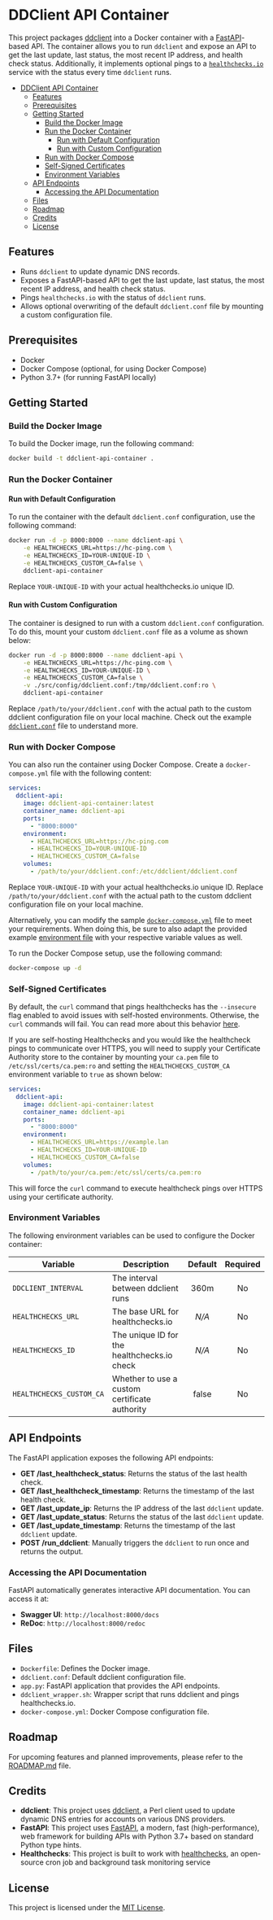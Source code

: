 # DDClient API Container

This project packages [ddclient](https://github.com/ddclient/ddclient) into a Docker container with a [FastAPI](https://fastapi.tiangolo.com/)-based API. The container allows you to run `ddclient` and expose an API to get the last update, last status, the most recent IP address, and health check status. Additionally, it implements optional pings to a [`healthchecks.io`](https://healthchecks.io/) service with the status every time `ddclient` runs.

- [DDClient API Container](#ddclient-api-container)
  - [Features](#features)
  - [Prerequisites](#prerequisites)
  - [Getting Started](#getting-started)
    - [Build the Docker Image](#build-the-docker-image)
    - [Run the Docker Container](#run-the-docker-container)
      - [Run with Default Configuration](#run-with-default-configuration)
      - [Run with Custom Configuration](#run-with-custom-configuration)
    - [Run with Docker Compose](#run-with-docker-compose)
    - [Self-Signed Certificates](#self-signed-certificates)
    - [Environment Variables](#environment-variables)
  - [API Endpoints](#api-endpoints)
    - [Accessing the API Documentation](#accessing-the-api-documentation)
  - [Files](#files)
  - [Roadmap](#roadmap)
  - [Credits](#credits)
  - [License](#license)

## Features

- Runs `ddclient` to update dynamic DNS records.
- Exposes a FastAPI-based API to get the last update, last status, the most recent IP address, and health check status.
- Pings `healthchecks.io` with the status of `ddclient` runs.
- Allows optional overwriting of the default `ddclient.conf` file by mounting a custom configuration file.

## Prerequisites

- Docker
- Docker Compose (optional, for using Docker Compose)
- Python 3.7+ (for running FastAPI locally)

## Getting Started

### Build the Docker Image

To build the Docker image, run the following command:

```sh
docker build -t ddclient-api-container .
```

### Run the Docker Container

#### Run with Default Configuration

To run the container with the default `ddclient.conf` configuration, use the following command:

```bash
docker run -d -p 8000:8000 --name ddclient-api \
    -e HEALTHCHECKS_URL=https://hc-ping.com \
    -e HEALTHCHECKS_ID=YOUR-UNIQUE-ID \
    -e HEALTHCHECKS_CUSTOM_CA=false \
    ddclient-api-container
```

Replace `YOUR-UNIQUE-ID` with your actual healthchecks.io unique ID.

#### Run with Custom Configuration

The container is designed to run with a custom `ddclient.conf` configuration. To do this, mount your custom `ddclient.conf` file as a volume as shown below:

```bash
docker run -d -p 8000:8000 --name ddclient-api \
    -e HEALTHCHECKS_URL=https://hc-ping.com \
    -e HEALTHCHECKS_ID=YOUR-UNIQUE-ID \
    -e HEALTHCHECKS_CUSTOM_CA=false \
    -v ./src/config/ddclient.conf:/tmp/ddclient.conf:ro \
    ddclient-api-container
```

Replace `/path/to/your/ddclient.conf` with the actual path to the custom ddclient configuration file on your local machine. Check out the example [`ddclient.conf`](src/config/ddclient.conf.example) file to understand more.

### Run with Docker Compose

You can also run the container using Docker Compose. Create a `docker-compose.yml` file with the following content:

```yaml
services:
  ddclient-api:
    image: ddclient-api-container:latest
    container_name: ddclient-api
    ports:
      - "8000:8000"
    environment:
      - HEALTHCHECKS_URL=https://hc-ping.com
      - HEALTHCHECKS_ID=YOUR-UNIQUE-ID
      - HEALTHCHECKS_CUSTOM_CA=false
    volumes:
      - /path/to/your/ddclient.conf:/etc/ddclient/ddclient.conf
```

Replace `YOUR-UNIQUE-ID` with your actual healthchecks.io unique ID. Replace `/path/to/your/ddclient.conf` with the actual path to the custom ddclient configuration file on your local machine.

Alternatively, you can modify the sample [`docker-compose.yml`](docker-compose.yml) file to meet your requirements. When doing this, be sure to also adapt the provided example [environment file](example.env) with your respective variable values as well.

To run the Docker Compose setup, use the following command:

```bash
docker-compose up -d
```

### Self-Signed Certificates

By default, the `curl` command that pings healthchecks has the `--insecure` flag enabled to avoid issues with self-hosted environments. Otherwise, the `curl` commands will fail. You can read more about this behavior [here](https://curl.se/docs/sslcerts.html).

If you are self-hosting Healthchecks and you would like the healthcheck pings to communicate over HTTPS, you will need to supply your Certificate Authority store to the container by mounting your `ca.pem` file to `/etc/ssl/certs/ca.pem:ro` and setting the `HEALTHCHECKS_CUSTOM_CA` environment variable to `true` as shown below:

```yaml
services:
  ddclient-api:
    image: ddclient-api-container:latest
    container_name: ddclient-api
    ports:
      - "8000:8000"
    environment:
      - HEALTHCHECKS_URL=https://example.lan
      - HEALTHCHECKS_ID=YOUR-UNIQUE-ID
      - HEALTHCHECKS_CUSTOM_CA=false
    volumes:
      - /path/to/your/ca.pem:/etc/ssl/certs/ca.pem:ro
```

This will force the `curl` command to execute healthcheck pings over HTTPS using your certificate authority.

### Environment Variables

The following environment variables can be used to configure the Docker container:

| **Variable**             | **Description**                               | **Default** | **Required** |
| ------------------------ | --------------------------------------------- | :---------: | :----------: |
| `DDCLIENT_INTERVAL`      | The interval between ddclient runs            |    360m     |      No      |
| `HEALTHCHECKS_URL`       | The base URL for healthchecks.io              |    _N/A_    |      No      |
| `HEALTHCHECKS_ID`        | The unique ID for the healthchecks.io check   |    _N/A_    |      No      |
| `HEALTHCHECKS_CUSTOM_CA` | Whether to use a custom certificate authority |    false    |      No      |

## API Endpoints

The FastAPI application exposes the following API endpoints:

- **GET /last_healthcheck_status**: Returns the status of the last health check.
- **GET /last_healthcheck_timestamp**: Returns the timestamp of the last health check.
- **GET /last_update_ip**: Returns the IP address of the last `ddclient` update.
- **GET /last_update_status**: Returns the status of the last `ddclient` update.
- **GET /last_update_timestamp**: Returns the timestamp of the last `ddclient` update.
- **POST /run_ddclient**: Manually triggers the `ddclient` to run once and returns the output.

### Accessing the API Documentation

FastAPI automatically generates interactive API documentation. You can access it at:

- **Swagger UI**: `http://localhost:8000/docs`
- **ReDoc**: `http://localhost:8000/redoc`

## Files

- `Dockerfile`: Defines the Docker image.
- `ddclient.conf`: Default ddclient configuration file.
- `app.py`: FastAPI application that provides the API endpoints.
- `ddclient_wrapper.sh`: Wrapper script that runs ddclient and pings healthchecks.io.
- `docker-compose.yml`: Docker Compose configuration file.

## Roadmap

For upcoming features and planned improvements, please refer to the [ROADMAP.md](ROADMAP.md) file.

## Credits

- **ddclient**: This project uses [ddclient](https://github.com/ddclient/ddclient), a Perl client used to update dynamic DNS entries for accounts on various DNS providers.
- **FastAPI**: This project uses [FastAPI](https://fastapi.tiangolo.com/), a modern, fast (high-performance), web framework for building APIs with Python 3.7+ based on standard Python type hints.
- **Healthchecks**: This project is built to work with [healthchecks](https://github.com/healthchecks/healthchecks), an open-source cron job and background task monitoring service

## License

This project is licensed under the [MIT License](LICENSE).
